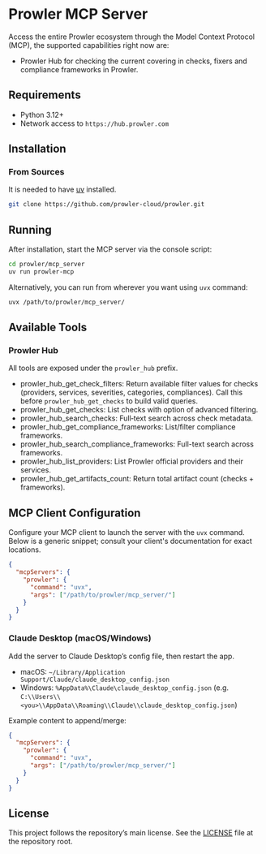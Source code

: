 # Prowler MCP Server

Access the entire Prowler ecosystem through the Model Context Protocol (MCP), the supported capabilities right now are:

- Prowler Hub for checking the current covering in checks, fixers and compliance frameworks in Prowler.

## Requirements

- Python 3.12+
- Network access to `https://hub.prowler.com`

## Installation

### From Sources

It is needed to have [uv](https://docs.astral.sh/uv/) installed.

```bash
git clone https://github.com/prowler-cloud/prowler.git
```

## Running

After installation, start the MCP server via the console script:

```bash
cd prowler/mcp_server
uv run prowler-mcp
```

Alternatively, you can run from wherever you want using `uvx` command:

```bash
uvx /path/to/prowler/mcp_server/
```

## Available Tools

### Prowler Hub

All tools are exposed under the `prowler_hub` prefix.

- prowler_hub_get_check_filters: Return available filter values for checks (providers, services, severities, categories, compliances). Call this before `prowler_hub_get_checks` to build valid queries.
- prowler_hub_get_checks: List checks with option of advanced filtering.
- prowler_hub_search_checks: Full‑text search across check metadata.
- prowler_hub_get_compliance_frameworks: List/filter compliance frameworks.
- prowler_hub_search_compliance_frameworks: Full-text search across frameworks.
- prowler_hub_list_providers: List Prowler official providers and their services.
- prowler_hub_get_artifacts_count: Return total artifact count (checks + frameworks).

## MCP Client Configuration

Configure your MCP client to launch the server with the `uvx` command. Below is a generic snippet; consult your client's documentation for exact locations.

```json
{
  "mcpServers": {
    "prowler": {
      "command": "uvx",
      "args": ["/path/to/prowler/mcp_server/"]
    }
  }
}
```

### Claude Desktop (macOS/Windows)

Add the server to Claude Desktop’s config file, then restart the app.

- macOS: `~/Library/Application Support/Claude/claude_desktop_config.json`
- Windows: `%AppData%\Claude\claude_desktop_config.json` (e.g. `C:\\Users\\<you>\\AppData\\Roaming\\Claude\\claude_desktop_config.json`)

Example content to append/merge:

```json
{
  "mcpServers": {
    "prowler": {
      "command": "uvx",
      "args": ["/path/to/prowler/mcp_server/"]
    }
  }
}
```

## License

This project follows the repository’s main license. See the [LICENSE](../LICENSE) file at the repository root.
